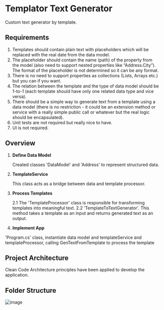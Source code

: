 # Templator Text Generator

Custom text generator by template.

## Requirements

1. Templates should contain plain text with placeholders which will be replaced with the real date from the data model.
2. The placeholder should contain the name (path) of the property from the model (also need to support nested properties like “Address.City”). The format of the placeholder is not determined so it can be any format. 
3. There is no need to support properties as collections (Lists, Arrays etc.) but you can if you want.
4. The relation between the template and the type of data model should be 1-to-1 (each template should have only one related data type and vice versa).
5. There should be a simple way to generate text from a template using a data model (there is no restriction - it could be an extension method or service with a really simple public call or whatever but the real logic should be encapsulated).
6. Unit tests are not required but really nice to have.
7. UI is not required.

## Overview

1. **Define Data Model**

   Created classes 'DataModel' and 'Address' to represent structured data.

3. **TemplateService** 

    This class acts as a bridge between data and template processor.
   
4. **Process Templates**

   2.1 The 'TemplateProcessor' class is responsible for transforming templates into meaningful text.
   2.2 'TemplateToTextGenerator'. This method takes a template as an input and returns generated text as an output.

 5. **Implement App**
    
   'Program.cs' class, instantiate data model and templateService and templateProcessor, calling GenTextFromTemplate to process the template
## Project Architecture

Clean Code Architecture principles have been applied to develop the application.

## Folder Structure

![image](https://github.com/qasimalik786/TemplatorText/assets/93033428/aa8fa280-ed28-4162-8ee3-aab28a6ca36b)




